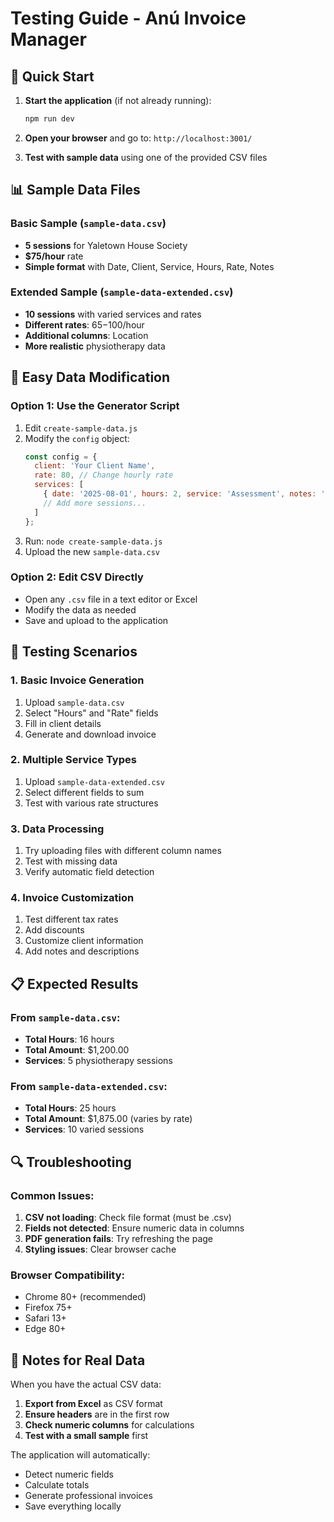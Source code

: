 # Testing Guide - Anú Invoice Manager

## 🚀 Quick Start

1. **Start the application** (if not already running):
   ```bash
   npm run dev
   ```

2. **Open your browser** and go to: `http://localhost:3001/`

3. **Test with sample data** using one of the provided CSV files

## 📊 Sample Data Files

### Basic Sample (`sample-data.csv`)
- **5 sessions** for Yaletown House Society
- **$75/hour** rate
- **Simple format** with Date, Client, Service, Hours, Rate, Notes

### Extended Sample (`sample-data-extended.csv`)
- **10 sessions** with varied services and rates
- **Different rates**: $65-$100/hour
- **Additional columns**: Location
- **More realistic** physiotherapy data

## 🔧 Easy Data Modification

### Option 1: Use the Generator Script
1. Edit `create-sample-data.js`
2. Modify the `config` object:
   ```javascript
   const config = {
     client: 'Your Client Name',
     rate: 80, // Change hourly rate
     services: [
       { date: '2025-08-01', hours: 2, service: 'Assessment', notes: 'Initial evaluation' },
       // Add more sessions...
     ]
   };
   ```
3. Run: `node create-sample-data.js`
4. Upload the new `sample-data.csv`

### Option 2: Edit CSV Directly
- Open any `.csv` file in a text editor or Excel
- Modify the data as needed
- Save and upload to the application

## 🧪 Testing Scenarios

### 1. Basic Invoice Generation
1. Upload `sample-data.csv`
2. Select "Hours" and "Rate" fields
3. Fill in client details
4. Generate and download invoice

### 2. Multiple Service Types
1. Upload `sample-data-extended.csv`
2. Select different fields to sum
3. Test with various rate structures

### 3. Data Processing
1. Try uploading files with different column names
2. Test with missing data
3. Verify automatic field detection

### 4. Invoice Customization
1. Test different tax rates
2. Add discounts
3. Customize client information
4. Add notes and descriptions

## 📋 Expected Results

### From `sample-data.csv`:
- **Total Hours**: 16 hours
- **Total Amount**: $1,200.00
- **Services**: 5 physiotherapy sessions

### From `sample-data-extended.csv`:
- **Total Hours**: 25 hours
- **Total Amount**: $1,875.00 (varies by rate)
- **Services**: 10 varied sessions

## 🔍 Troubleshooting

### Common Issues:
1. **CSV not loading**: Check file format (must be .csv)
2. **Fields not detected**: Ensure numeric data in columns
3. **PDF generation fails**: Try refreshing the page
4. **Styling issues**: Clear browser cache

### Browser Compatibility:
- Chrome 80+ (recommended)
- Firefox 75+
- Safari 13+
- Edge 80+

## 📝 Notes for Real Data

When you have the actual CSV data:
1. **Export from Excel** as CSV format
2. **Ensure headers** are in the first row
3. **Check numeric columns** for calculations
4. **Test with a small sample** first

The application will automatically:
- Detect numeric fields
- Calculate totals
- Generate professional invoices
- Save everything locally 